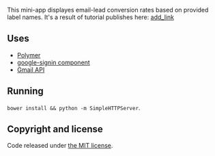 This mini-app displayes email-lead conversion rates based on provided label names. It's a result of tutorial publishes here: [add_link]()

## Uses
- [Polymer](http://www.polymer-project.org/)
- [google-signin component](https://github.com/GoogleWebComponents/google-signin)
- [Gmail API](https://developers.google.com/gmail/api/)

## Running
`bower install && python -m SimpleHTTPServer`. 

## Copyright and license

Code released under [the MIT license](LICENSE).
